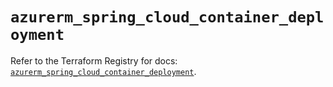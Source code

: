 # `azurerm_spring_cloud_container_deployment`

Refer to the Terraform Registry for docs: [`azurerm_spring_cloud_container_deployment`](https://registry.terraform.io/providers/hashicorp/azurerm/4.12.0/docs/resources/spring_cloud_container_deployment).
